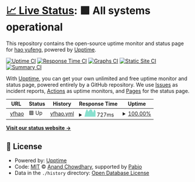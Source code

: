 # [📈 Live Status](https://yf-hao.github.io/upptime): <!--live status--> **🟩 All systems operational**

This repository contains the open-source uptime monitor and status page for [hao yufeng](https://yf-hao.github.io/upptime), powered by [Upptime](https://github.com/upptime/upptime).

[![Uptime CI](https://github.com/yf-hao/upptime/workflows/Uptime%20CI/badge.svg)](https://github.com/yf-hao/upptime/actions?query=workflow%3A%22Uptime+CI%22)
[![Response Time CI](https://github.com/yf-hao/upptime/workflows/Response%20Time%20CI/badge.svg)](https://github.com/yf-hao/upptime/actions?query=workflow%3A%22Response+Time+CI%22)
[![Graphs CI](https://github.com/yf-hao/upptime/workflows/Graphs%20CI/badge.svg)](https://github.com/yf-hao/upptime/actions?query=workflow%3A%22Graphs+CI%22)
[![Static Site CI](https://github.com/yf-hao/upptime/workflows/Static%20Site%20CI/badge.svg)](https://github.com/yf-hao/upptime/actions?query=workflow%3A%22Static+Site+CI%22)
[![Summary CI](https://github.com/yf-hao/upptime/workflows/Summary%20CI/badge.svg)](https://github.com/yf-hao/upptime/actions?query=workflow%3A%22Summary+CI%22)

With [Upptime](https://upptime.js.org), you can get your own unlimited and free uptime monitor and status page, powered entirely by a GitHub repository. We use [Issues](https://github.com/yf-hao/upptime/issues) as incident reports, [Actions](https://github.com/yf-hao/upptime/actions) as uptime monitors, and [Pages](https://yf-hao.github.io/upptime) for the status page.

<!--start: status pages-->
<!-- This summary is generated by Upptime (https://github.com/upptime/upptime) -->
<!-- Do not edit this manually, your changes will be overwritten -->
<!-- prettier-ignore -->
| URL | Status | History | Response Time | Uptime |
| --- | ------ | ------- | ------------- | ------ |
| <img alt="" src="https://icons.duckduckgo.com/ip3/yfhao12.serv00.net.ico" height="13"> [yfhao](https://yfhao12.serv00.net) | 🟩 Up | [yfhao.yml](https://github.com/yf-hao/upptime/commits/HEAD/history/yfhao.yml) | <details><summary><img alt="Response time graph" src="./graphs/yfhao/response-time-week.png" height="20"> 727ms</summary><br><a href="https://yf-hao.github.io/upptime/history/yfhao"><img alt="Response time 727" src="https://img.shields.io/endpoint?url=https%3A%2F%2Fraw.githubusercontent.com%2Fyf-hao%2Fupptime%2FHEAD%2Fapi%2Fyfhao%2Fresponse-time.json"></a><br><a href="https://yf-hao.github.io/upptime/history/yfhao"><img alt="24-hour response time 645" src="https://img.shields.io/endpoint?url=https%3A%2F%2Fraw.githubusercontent.com%2Fyf-hao%2Fupptime%2FHEAD%2Fapi%2Fyfhao%2Fresponse-time-day.json"></a><br><a href="https://yf-hao.github.io/upptime/history/yfhao"><img alt="7-day response time 727" src="https://img.shields.io/endpoint?url=https%3A%2F%2Fraw.githubusercontent.com%2Fyf-hao%2Fupptime%2FHEAD%2Fapi%2Fyfhao%2Fresponse-time-week.json"></a><br><a href="https://yf-hao.github.io/upptime/history/yfhao"><img alt="30-day response time 727" src="https://img.shields.io/endpoint?url=https%3A%2F%2Fraw.githubusercontent.com%2Fyf-hao%2Fupptime%2FHEAD%2Fapi%2Fyfhao%2Fresponse-time-month.json"></a><br><a href="https://yf-hao.github.io/upptime/history/yfhao"><img alt="1-year response time 727" src="https://img.shields.io/endpoint?url=https%3A%2F%2Fraw.githubusercontent.com%2Fyf-hao%2Fupptime%2FHEAD%2Fapi%2Fyfhao%2Fresponse-time-year.json"></a></details> | <details><summary><a href="https://yf-hao.github.io/upptime/history/yfhao">100.00%</a></summary><a href="https://yf-hao.github.io/upptime/history/yfhao"><img alt="All-time uptime 100.00%" src="https://img.shields.io/endpoint?url=https%3A%2F%2Fraw.githubusercontent.com%2Fyf-hao%2Fupptime%2FHEAD%2Fapi%2Fyfhao%2Fuptime.json"></a><br><a href="https://yf-hao.github.io/upptime/history/yfhao"><img alt="24-hour uptime 100.00%" src="https://img.shields.io/endpoint?url=https%3A%2F%2Fraw.githubusercontent.com%2Fyf-hao%2Fupptime%2FHEAD%2Fapi%2Fyfhao%2Fuptime-day.json"></a><br><a href="https://yf-hao.github.io/upptime/history/yfhao"><img alt="7-day uptime 100.00%" src="https://img.shields.io/endpoint?url=https%3A%2F%2Fraw.githubusercontent.com%2Fyf-hao%2Fupptime%2FHEAD%2Fapi%2Fyfhao%2Fuptime-week.json"></a><br><a href="https://yf-hao.github.io/upptime/history/yfhao"><img alt="30-day uptime 100.00%" src="https://img.shields.io/endpoint?url=https%3A%2F%2Fraw.githubusercontent.com%2Fyf-hao%2Fupptime%2FHEAD%2Fapi%2Fyfhao%2Fuptime-month.json"></a><br><a href="https://yf-hao.github.io/upptime/history/yfhao"><img alt="1-year uptime 100.00%" src="https://img.shields.io/endpoint?url=https%3A%2F%2Fraw.githubusercontent.com%2Fyf-hao%2Fupptime%2FHEAD%2Fapi%2Fyfhao%2Fuptime-year.json"></a></details>

<!--end: status pages-->

[**Visit our status website →**](https://yf-hao.github.io/upptime)

## 📄 License

- Powered by: [Upptime](https://github.com/upptime/upptime)
- Code: [MIT](./LICENSE) © [Anand Chowdhary](https://anandchowdhary.com), supported by [Pabio](https://pabio.com)
- Data in the `./history` directory: [Open Database License](https://opendatacommons.org/licenses/odbl/1-0/)
